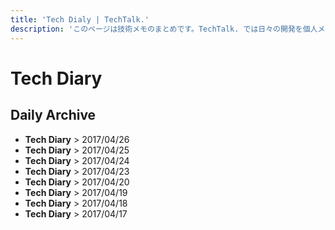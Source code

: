 ```yaml
---
title: 'Tech Dialy | TechTalk.'
description: 'このページは技術メモのまとめです。TechTalk. では日々の開発を個人メモとして残しています。将来に向けて技術ノウハウを蓄積することを目的とします。'
---
```


# Tech Diary
## Daily Archive
* <router-link to="/diary/2018-04-26.html"><b>Tech Diary</b> &gt; 2017/04/26</router-link>
* <router-link to="/diary/2018-04-25.html"><b>Tech Diary</b> &gt; 2017/04/25</router-link>
* <router-link to="/diary/2018-04-24.html"><b>Tech Diary</b> &gt; 2017/04/24</router-link>
* <router-link to="/diary/2018-04-23.html"><b>Tech Diary</b> &gt; 2017/04/23</router-link>
* <router-link to="/diary/2018-04-20.html"><b>Tech Diary</b> &gt; 2017/04/20</router-link>
* <router-link to="/diary/2018-04-19.html"><b>Tech Diary</b> &gt; 2017/04/19</router-link>
* <router-link to="/diary/2018-04-18.html"><b>Tech Diary</b> &gt; 2017/04/18</router-link>
* <router-link to="/diary/2018-04-17.html"><b>Tech Diary</b> &gt; 2017/04/17</router-link>



